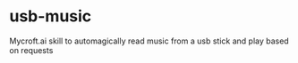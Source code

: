 # usb-music
Mycroft.ai skill to automagically read music from a usb stick and play based on requests

